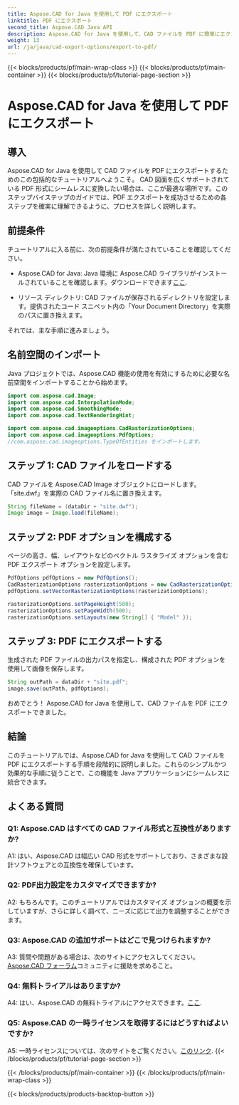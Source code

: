 ```yaml
---
title: Aspose.CAD for Java を使用して PDF にエクスポート
linktitle: PDF にエクスポート
second_title: Aspose.CAD Java API
description: Aspose.CAD for Java を使用して、CAD ファイルを PDF に簡単にエクスポートする方法を学びましょう。シームレスな統合については、ステップバイステップのガイドに従ってください。
weight: 13
url: /ja/java/cad-export-options/export-to-pdf/
---
```


{{< blocks/products/pf/main-wrap-class >}}
{{< blocks/products/pf/main-container >}}
{{< blocks/products/pf/tutorial-page-section >}}

# Aspose.CAD for Java を使用して PDF にエクスポート

## 導入

Aspose.CAD for Java を使用して CAD ファイルを PDF にエクスポートするためのこの包括的なチュートリアルへようこそ。 CAD 図面を広くサポートされている PDF 形式にシームレスに変換したい場合は、ここが最適な場所です。このステップバイステップのガイドでは、PDF エクスポートを成功させるための各ステップを確実に理解できるように、プロセスを詳しく説明します。

## 前提条件

チュートリアルに入る前に、次の前提条件が満たされていることを確認してください。

-  Aspose.CAD for Java: Java 環境に Aspose.CAD ライブラリがインストールされていることを確認します。ダウンロードできます[ここ](https://releases.aspose.com/cad/java/).

- リソース ディレクトリ: CAD ファイルが保存されるディレクトリを設定します。提供されたコード スニペット内の「Your Document Directory」を実際のパスに置き換えます。

それでは、主な手順に進みましょう。

## 名前空間のインポート

Java プロジェクトでは、Aspose.CAD 機能の使用を有効にするために必要な名前空間をインポートすることから始めます。

```java
import com.aspose.cad.Image;
import com.aspose.cad.InterpolationMode;
import com.aspose.cad.SmoothingMode;
import com.aspose.cad.TextRenderingHint;

import com.aspose.cad.imageoptions.CadRasterizationOptions;
import com.aspose.cad.imageoptions.PdfOptions;
//com.aspose.cad.imageoptions.TypeOfEntities をインポートします。
```

## ステップ 1: CAD ファイルをロードする

CAD ファイルを Aspose.CAD Image オブジェクトにロードします。 「site.dwf」を実際の CAD ファイル名に置き換えます。

```java
String fileName = (dataDir + "site.dwf");
Image image = Image.load(fileName);
```

## ステップ 2: PDF オプションを構成する

ページの高さ、幅、レイアウトなどのベクトル ラスタライズ オプションを含む PDF エクスポート オプションを設定します。

```java
PdfOptions pdfOptions = new PdfOptions();
CadRasterizationOptions rasterizationOptions = new CadRasterizationOptions();
pdfOptions.setVectorRasterizationOptions(rasterizationOptions);

rasterizationOptions.setPageHeight(500);
rasterizationOptions.setPageWidth(500);
rasterizationOptions.setLayouts(new String[] { "Model" });
```

## ステップ 3: PDF にエクスポートする

生成された PDF ファイルの出力パスを指定し、構成された PDF オプションを使用して画像を保存します。

```java
String outPath = dataDir + "site.pdf";
image.save(outPath, pdfOptions);
```

おめでとう！ Aspose.CAD for Java を使用して、CAD ファイルを PDF にエクスポートできました。

## 結論

このチュートリアルでは、Aspose.CAD for Java を使用して CAD ファイルを PDF にエクスポートする手順を段階的に説明しました。これらのシンプルかつ効果的な手順に従うことで、この機能を Java アプリケーションにシームレスに統合できます。

## よくある質問

### Q1: Aspose.CAD はすべての CAD ファイル形式と互換性がありますか?

A1: はい、Aspose.CAD は幅広い CAD 形式をサポートしており、さまざまな設計ソフトウェアとの互換性を確保しています。

### Q2: PDF出力設定をカスタマイズできますか?

A2: もちろんです。このチュートリアルではカスタマイズ オプションの概要を示していますが、さらに詳しく調べて、ニーズに応じて出力を調整することができます。

### Q3: Aspose.CAD の追加サポートはどこで見つけられますか?

 A3: 質問や問題がある場合は、次のサイトにアクセスしてください。[Aspose.CAD フォーラム](https://forum.aspose.com/c/cad/19)コミュニティに援助を求めること。

### Q4: 無料トライアルはありますか?

 A4: はい、Aspose.CAD の無料トライアルにアクセスできます。[ここ](https://releases.aspose.com/).

### Q5: Aspose.CAD の一時ライセンスを取得するにはどうすればよいですか?

 A5: 一時ライセンスについては、次のサイトをご覧ください。[このリンク](https://purchase.aspose.com/temporary-license/).
{{< /blocks/products/pf/tutorial-page-section >}}

{{< /blocks/products/pf/main-container >}}
{{< /blocks/products/pf/main-wrap-class >}}

{{< blocks/products/products-backtop-button >}}
